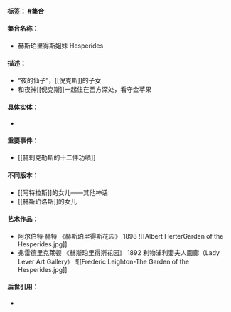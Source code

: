 #### 标签： #集合
#### 集合名称：
- 赫斯珀里得斯姐妹 Hesperides
#### 描述：
- “夜的仙子”，[[倪克斯]]的子女
- 和夜神[[倪克斯]]一起住在西方深处，看守金苹果
#### 具体实体：
- 
#### 重要事件：
- [[赫剌克勒斯的十二件功绩]]
#### 不同版本：
- [[阿特拉斯]]的女儿——其他神话
- [[赫斯珀洛斯]]的女儿
#### 艺术作品：
- 阿尔伯特·赫特 《赫斯珀里得斯花园》 1898 
![[Albert HerterGarden of the Hesperides.jpg]]
- 弗雷德里克莱顿 《赫斯珀里得斯花园》 1892 利物浦利婓夫人画廊（Lady Lever Art Gallery）
![[Frederic Leighton-The Garden of the Hesperides.jpg]]
#### 后世引用：
- 